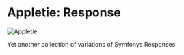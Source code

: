 # Appletie: Response

![Appletie](https://circleci.com/gh/appletie/response.svg?style=svg)

Yet another collection of variations of Symfonys Responses.
